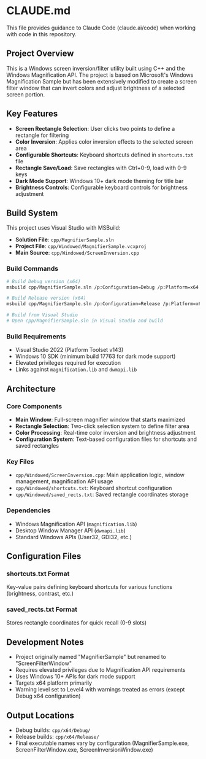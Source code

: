 # CLAUDE.md

This file provides guidance to Claude Code (claude.ai/code) when working with code in this repository.

## Project Overview

This is a Windows screen inversion/filter utility built using C++ and the Windows Magnification API. The project is based on Microsoft's Windows Magnification Sample but has been extensively modified to create a screen filter window that can invert colors and adjust brightness of a selected screen portion.

## Key Features

- **Screen Rectangle Selection**: User clicks two points to define a rectangle for filtering
- **Color Inversion**: Applies color inversion effects to the selected screen area
- **Configurable Shortcuts**: Keyboard shortcuts defined in `shortcuts.txt` file
- **Rectangle Save/Load**: Save rectangles with Ctrl+0-9, load with 0-9 keys
- **Dark Mode Support**: Windows 10+ dark mode theming for title bar
- **Brightness Controls**: Configurable keyboard controls for brightness adjustment

## Build System

This project uses Visual Studio with MSBuild:

- **Solution File**: `cpp/MagnifierSample.sln`
- **Project File**: `cpp/Windowed/MagnifierSample.vcxproj`
- **Main Source**: `cpp/Windowed/ScreenInversion.cpp`

### Build Commands

```bash
# Build Debug version (x64)
msbuild cpp/MagnifierSample.sln /p:Configuration=Debug /p:Platform=x64

# Build Release version (x64)
msbuild cpp/MagnifierSample.sln /p:Configuration=Release /p:Platform=x64

# Build from Visual Studio
# Open cpp/MagnifierSample.sln in Visual Studio and build
```

### Build Requirements

- Visual Studio 2022 (Platform Toolset v143)
- Windows 10 SDK (minimum build 17763 for dark mode support)
- Elevated privileges required for execution
- Links against `magnification.lib` and `dwmapi.lib`

## Architecture

### Core Components

- **Main Window**: Full-screen magnifier window that starts maximized
- **Rectangle Selection**: Two-click selection system to define filter area
- **Color Processing**: Real-time color inversion and brightness adjustment
- **Configuration System**: Text-based configuration files for shortcuts and saved rectangles

### Key Files

- `cpp/Windowed/ScreenInversion.cpp`: Main application logic, window management, magnification API usage
- `cpp/Windowed/shortcuts.txt`: Keyboard shortcut configuration
- `cpp/Windowed/saved_rects.txt`: Saved rectangle coordinates storage

### Dependencies

- Windows Magnification API (`magnification.lib`)
- Desktop Window Manager API (`dwmapi.lib`)
- Standard Windows APIs (User32, GDI32, etc.)

## Configuration Files

### shortcuts.txt Format
Key-value pairs defining keyboard shortcuts for various functions (brightness, contrast, etc.)

### saved_rects.txt Format
Stores rectangle coordinates for quick recall (0-9 slots)

## Development Notes

- Project originally named "MagnifierSample" but renamed to "ScreenFilterWindow"
- Requires elevated privileges due to Magnification API requirements
- Uses Windows 10+ APIs for dark mode support
- Targets x64 platform primarily
- Warning level set to Level4 with warnings treated as errors (except Debug x64 configuration)

## Output Locations

- Debug builds: `cpp/x64/Debug/`
- Release builds: `cpp/x64/Release/`
- Final executable names vary by configuration (MagnifierSample.exe, ScreenFilterWindow.exe, ScreenInversionWindow.exe)